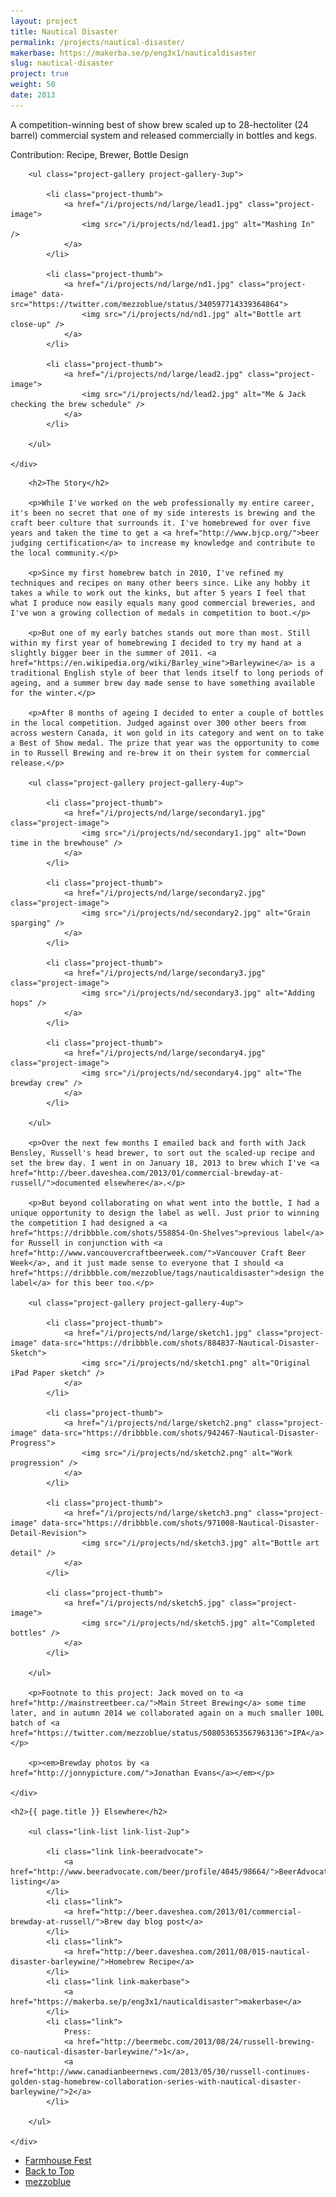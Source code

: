 ```yaml
---
layout: project
title: Nautical Disaster
permalink: /projects/nautical-disaster/
makerbase: https://makerba.se/p/eng3x1/nauticaldisaster
slug: nautical-disaster
project: true
weight: 50
date: 2013
---
```


<section id="summary" class="project-section">
	<div class="wrap">
		<div class="project-summary">
			<p>A competition-winning best of show brew scaled up to 28-hectoliter (24 barrel) commercial system and released commercially in bottles and kegs.</p>
			<p class="project-role">Contribution: Recipe, Brewer, Bottle Design</p>
		</div>

		<ul class="project-gallery project-gallery-3up">

			<li class="project-thumb">
				<a href="/i/projects/nd/large/lead1.jpg" class="project-image">
					<img src="/i/projects/nd/lead1.jpg" alt="Mashing In" />
				</a>
			</li>

			<li class="project-thumb">
				<a href="/i/projects/nd/large/nd1.jpg" class="project-image" data-src="https://twitter.com/mezzoblue/status/340597714339364864">
					<img src="/i/projects/nd/nd1.jpg" alt="Bottle art close-up" />
				</a>
			</li>

			<li class="project-thumb">
				<a href="/i/projects/nd/large/lead2.jpg" class="project-image">
					<img src="/i/projects/nd/lead2.jpg" alt="Me & Jack checking the brew schedule" />
				</a>
			</li>

		</ul>

	</div>
</section>


<section id="story" class="project-section project-story">
	<div class="wrap">

		<h2>The Story</h2>

		<p>While I've worked on the web professionally my entire career, it's been no secret that one of my side interests is brewing and the craft beer culture that surrounds it. I've homebrewed for over five years and taken the time to get a <a href="http://www.bjcp.org/">beer judging certification</a> to increase my knowledge and contribute to the local community.</p>

		<p>Since my first homebrew batch in 2010, I've refined my techniques and recipes on many other beers since. Like any hobby it takes a while to work out the kinks, but after 5 years I feel that what I produce now easily equals many good commercial breweries, and I've won a growing collection of medals in competition to boot.</p>

		<p>But one of my early batches stands out more than most. Still within my first year of homebrewing I decided to try my hand at a slightly bigger beer in the summer of 2011. <a href="https://en.wikipedia.org/wiki/Barley_wine">Barleywine</a> is a traditional English style of beer that lends itself to long periods of ageing, and a summer brew day made sense to have something available for the winter.</p>

		<p>After 8 months of ageing I decided to enter a couple of bottles in the local competition. Judged against over 300 other beers from across western Canada, it won gold in its category and went on to take a Best of Show medal. The prize that year was the opportunity to come in to Russell Brewing and re-brew it on their system for commercial release.</p>

		<ul class="project-gallery project-gallery-4up">

			<li class="project-thumb">
				<a href="/i/projects/nd/large/secondary1.jpg" class="project-image">
					<img src="/i/projects/nd/secondary1.jpg" alt="Down time in the brewhouse" />
				</a>
			</li>

			<li class="project-thumb">
				<a href="/i/projects/nd/large/secondary2.jpg" class="project-image">
					<img src="/i/projects/nd/secondary2.jpg" alt="Grain sparging" />
				</a>
			</li>

			<li class="project-thumb">
				<a href="/i/projects/nd/large/secondary3.jpg" class="project-image">
					<img src="/i/projects/nd/secondary3.jpg" alt="Adding hops" />
				</a>
			</li>

			<li class="project-thumb">
				<a href="/i/projects/nd/large/secondary4.jpg" class="project-image">
					<img src="/i/projects/nd/secondary4.jpg" alt="The brewday crew" />
				</a>
			</li>

		</ul>

		<p>Over the next few months I emailed back and forth with Jack Bensley, Russell's head brewer, to sort out the scaled-up recipe and set the brew day. I went in on January 18, 2013 to brew which I've <a href="http://beer.daveshea.com/2013/01/commercial-brewday-at-russell/">documented elsewhere</a>.</p>

		<p>But beyond collaborating on what went into the bottle, I had a unique opportunity to design the label as well. Just prior to winning the competition I had designed a <a href="https://dribbble.com/shots/558854-On-Shelves">previous label</a> for Russell in conjunction with <a href="http://www.vancouvercraftbeerweek.com/">Vancouver Craft Beer Week</a>, and it just made sense to everyone that I should <a href="https://dribbble.com/mezzoblue/tags/nauticaldisaster">design the label</a> for this beer too.</p>

		<ul class="project-gallery project-gallery-4up">

			<li class="project-thumb">
				<a href="/i/projects/nd/large/sketch1.jpg" class="project-image" data-src="https://dribbble.com/shots/884837-Nautical-Disaster-Sketch">
					<img src="/i/projects/nd/sketch1.png" alt="Original iPad Paper sketch" />
				</a>
			</li>

			<li class="project-thumb">
				<a href="/i/projects/nd/large/sketch2.png" class="project-image" data-src="https://dribbble.com/shots/942467-Nautical-Disaster-Progress">
					<img src="/i/projects/nd/sketch2.png" alt="Work progression" />
				</a>
			</li>

			<li class="project-thumb">
				<a href="/i/projects/nd/large/sketch3.png" class="project-image" data-src="https://dribbble.com/shots/971008-Nautical-Disaster-Detail-Revision">
					<img src="/i/projects/nd/sketch3.jpg" alt="Bottle art detail" />
				</a>
			</li>

			<li class="project-thumb">
				<a href="/i/projects/nd/sketch5.jpg" class="project-image">
					<img src="/i/projects/nd/sketch5.jpg" alt="Completed bottles" />
				</a>
			</li>

		</ul>

		<p>Footnote to this project: Jack moved on to <a href="http://mainstreetbeer.ca/">Main Street Brewing</a> some time later, and in autumn 2014 we collaborated again on a much smaller 100L batch of <a href="https://twitter.com/mezzoblue/status/508053653567963136">IPA</a>.</p>

		<p><em>Brewday photos by <a href="http://jonnypicture.com/">Jonathan Evans</a></em></p>

	</div>
</section>


<section id="elsewhere" class="project-section project-elsewhere">
	<div class="wrap">

	<h2>{{ page.title }} Elsewhere</h2>

		<ul class="link-list link-list-2up">

			<li class="link link-beeradvocate">
				<a href="http://www.beeradvocate.com/beer/profile/4045/98664/">BeerAdvocate listing</a>
			</li>
			<li class="link">
				<a href="http://beer.daveshea.com/2013/01/commercial-brewday-at-russell/">Brew day blog post</a>
			</li>
			<li class="link">
				<a href="http://beer.daveshea.com/2011/08/015-nautical-disaster-barleywine/">Homebrew Recipe</a>
			</li>
			<li class="link link-makerbase">
				<a href="https://makerba.se/p/eng3x1/nauticaldisaster">makerbase</a>
			</li>
			<li class="link">
				Press: 
				<a href="http://beermebc.com/2013/08/24/russell-brewing-co-nautical-disaster-barleywine/">1</a>,
				<a href="http://www.canadianbeernews.com/2013/05/30/russell-continues-golden-stag-homebrew-collaboration-series-with-nautical-disaster-barleywine/">2</a>
			</li>

		</ul>

	</div>
</section>


<section class="project-nav">
	<ul>
		<li class="project-prev">
			<a href="/projects/farmhouse-fest/" class="link">
				Farmhouse Fest
			</a>
		</li>
		<li class="project-top">
			<a href="#top" class="link">
				Back to Top
			</a>
		</li>
		<li class="project-next">
			<a href="/projects/mezzoblue/" class="link">
				mezzoblue
			</a>
		</li>
	</ul>
</section>